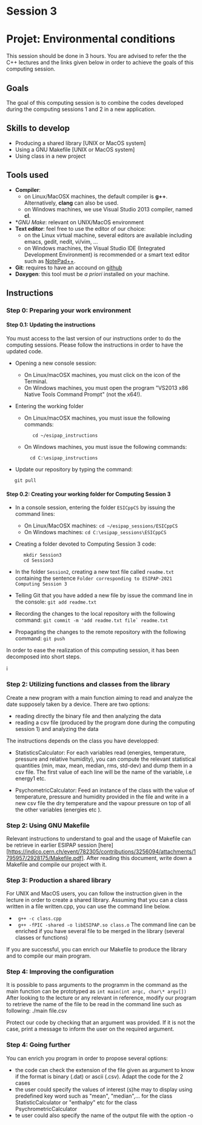 # Session 3
#   Projet: Environmental conditions

This session should be done in 3 hours.
You are advised to refer the the C++ lectures and the links given below in order to
achieve the goals of this computing session.

## Goals
The goal of this computing session is to combine the codes developed during the computing sessions 1 and 2 in a new application.

## Skills to develop
  - Producing a shared library [UNIX or MacOS system]
  - Using a GNU Makefile [UNIX or MacOS system]
  - Using class in a new project

## Tools used
   - **Compiler**: 
       - on Linux/MacOSX machines, the default compiler is **g++**. Alternatively, **clang** can also be used.
	   - on Windows machines, we use Visual Studio 2013 compiler, named **cl**.
   - **GNU Make*: relevant on UNIX/MacOS environment
   - **Text editor**: feel free to use the editor of our choice:
       - on the Linux virtual machine, several editors are available including emacs, gedit, nedit, vi/vim, ...
	   - on Windows machines, the Visual Studio IDE (Integrated Development Environment) is recommended or a smart text editor such as [NotePad++](https://notepad-plus-plus.org/downloads/).   
   - **Git**: requires to have an accound on [github](https://github.com/)
   - **Doxygen**: this tool must be *a priori* installed on your machine.

## Instructions

### Step 0: Preparing your work environment

#### Step 0.1: Updating the instructions 

You must access to the last version of our instructions order to do the computing sessions. Please follow the instructions in order to have the updated code.

   - Opening a new console session:
     - On Linux/macOSX machines, you must click on the icon of the Terminal.
	 - On Windows machines, you must open the program "VS2013 x86 Native Tools Command Prompt" (not the x64!).

   - Entering the working folder
     - On Linux/macOSX machines, you must issue the following commands:
       ```
          cd ~/esipap_instructions
       ```
     - On Windows machines, you must issue the following commands:	   
        ```
		  cd C:\esipap_instructions
        ```
   - Update our repository by typing the command:
   ```
      git pull
   ```

#### Step 0.2: Creating your working folder for Computing Session 3

  - In a console session, entering the folder ```ESICppCS``` by issuing the command lines:
	   - On Linux/MacOSX machines: ```cd ~/esipap_sessions/ESICppCS```
	   - On Windows machines: ```cd C:\esipap_sessions\ESICppCS```
	   
  - Creating a folder devoted to Computing Session 3 code: 
	```
	   mkdir Session3
	   cd Session3
	```
	
  - In the folder ```Session2```, creating a new text file called ```readme.txt``` containing the sentence ```Folder corresponding to ESIPAP-2021 Computing Session 3```

  - Telling Git that you have added a new file by issue the command line in the console:
      ```git add readme.txt```
	  
  - Recording the changes to the local repository with the following command:
	  ```git commit -m 'add readme.txt file` readme.txt```
	  
  - Propagating the changes to the remote repository with the following command:
	  ```git push```


In order to ease the realization of this computing session, it has been decomposed into short steps.

i
### Step 2: Utilizing functions and classes from the library

Create a new program with a main function aiming to read and analyze the date supposely taken by a device. There are two options:
 - reading directly the binary file and then analyzing the data
 - reading a csv file (produced by the program done during the computing session 1) and analyzing the data

The instructions depends on the class you have developped:

 - StatisticsCalculator:
  For each variables read (energies, temperature, pressure and relative humidity), you can compute the relevant statistical quantities (min, max, mean, median, rms, std-dev) and dump them in a csv file. The first value of each line will be the name of the variable, i.e energy1 etc.

 - PsychometricCalculator:
 Feed an instance of the class with the value of temperature, pressure and humidity provided in the file and write in a new csv file the dry temperature and the vapour pressure on top of all the other variables (energies etc ). 


### Step 2: Using GNU Makefile

 Relevant instructions to understand to goal and the usage of Makefile can be retrieve in earlier ESIPAP session [here][https://indico.cern.ch/event/782305/contributions/3256094/attachments/1795957/2928175/Makefile.pdf].
 After reading this document, write down a Makefile and compile our project with it.


### Step 3: Production a shared library
  For UNIX and MacOS users, you can follow the instruction given in the lecture in order to create a shared library. Assuming that you can a class written in a file written.cpp, you can use the command line below.
   - ``` g++ -c class.cpp``` 
   - ``` g++ -fPIC -shared -o libESIPAP.so class.o```
The command line can be enriched if you have several file to be merged in the library (several classes or functions)

If you are successful, you can enrich our Makefile to produce the library and to compile our main program.

### Step 4: Improving the configuration

It is possible to pass arguments to the programm in the command as the main function can be prototyped as
```int main(int argc, char\* argv[])```
After looking to the lecture or any relevant in reference, modify our program to retrieve the name of the file to be read in the command line such as following:
./main file.csv

Protect our code by checking that an argument was provided. If it is not the case, print a message to inform the user on the required argument.

### Step 4: Going further

You can enrich you program in order to propose several options:
 - the code can check the extension of the file given as argument to know if the format is  binary  (.dat) or ascii (.csv). Adapt the code for the 2 cases
 - the user could specify the values of interest (s)he may to display using predefined key word such as "mean", "median",... for the class StatisticCalculator or "enthalpy" etc for the class PsychrometricCalculator
 - te user could also specify the name of the output file with the option -o

